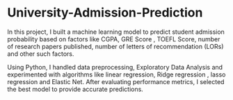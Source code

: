 # University-Admission-Prediction

In this project, I built a machine learning model to predict student admission probability based on factors like CGPA, GRE Score , TOEFL Score, number of research papers published, number of letters of recommendation (LORs) and other such factors. 

Using Python, I handled data preprocessing, Exploratory Data Analysis and experimented with algorithms like linear regression, Ridge regression , lasso regression and Elastic Net. After evaluating performance metrics, I selected the best model to provide accurate predictions.
